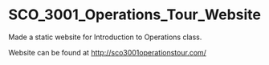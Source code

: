 # SCO_3001_Operations_Tour_Website
Made a static website for Introduction to Operations class.  

Website can be found at http://sco3001operationstour.com/
